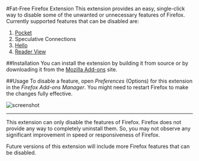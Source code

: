 #Fat-Free Firefox Extension
This extension provides an easy, single-click way to disable some of the unwanted or unnecessary features of Firefox. Currently supported features that can be disabled are:  
1. [Pocket](https://support.mozilla.org/en-US/kb/save-web-pages-later-pocket-firefox)  
2. Speculative Connections  
3. [Hello](https://www.mozilla.org/en-US/firefox/hello/)  
4. [Reader View](https://support.mozilla.org/en-US/kb/firefox-reader-view-clutter-free-web-pages)  


##Installation
You can install the extension by building it from source or by downloading it from the [Mozilla Add-ons](https://addons.mozilla.org/en-US/firefox/addon/fat-free-firefox/) site.

##Usage
To disable a feature, open *Preferences* (Options) for this extension in the *Firefox Add-ons Manager*. You might need to restart Firefox to make the changes fully effective.  
  
![screenshot](https://addons.cdn.mozilla.net/user-media/previews/full/166/166676.png?modified=1444976757)
  
***  
This extension can only disable the features of Firefox. Firefox does not provide any way to completely uninstall them. So, you may not observe any significant improvement in speed or responsiveness of Firefox.  
  
Future versions of this extension will include more Firefox features that can be disabled.
